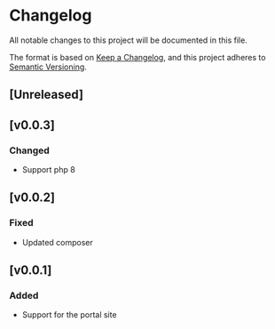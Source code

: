 # Changelog
All notable changes to this project will be documented in this file.

The format is based on [Keep a Changelog](https://keepachangelog.com/en/1.0.0/),
and this project adheres to [Semantic Versioning](https://semver.org/spec/v2.0.0.html).

## [Unreleased]

## [v0.0.3]

### Changed
- Support php 8

## [v0.0.2]

### Fixed
- Updated composer

## [v0.0.1]

### Added
- Support for the portal site
